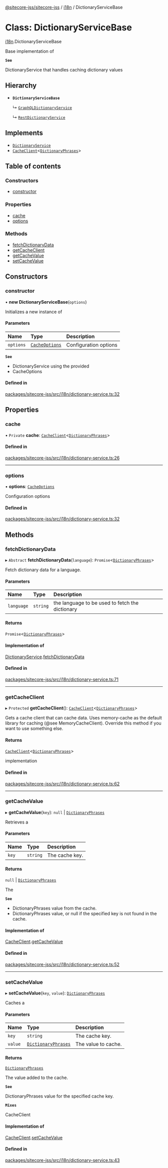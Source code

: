 [@sitecore-jss/sitecore-jss](../README.md) / [i18n](../modules/i18n.md) / DictionaryServiceBase

# Class: DictionaryServiceBase

[i18n](../modules/i18n.md).DictionaryServiceBase

Base implementation of

**`See`**

DictionaryService that handles caching dictionary values

## Hierarchy

- **`DictionaryServiceBase`**

  ↳ [`GraphQLDictionaryService`](i18n.GraphQLDictionaryService.md)

  ↳ [`RestDictionaryService`](i18n.RestDictionaryService.md)

## Implements

- [`DictionaryService`](../interfaces/i18n.DictionaryService.md)
- [`CacheClient`](../interfaces/index.CacheClient.md)\<[`DictionaryPhrases`](../interfaces/i18n.DictionaryPhrases.md)\>

## Table of contents

### Constructors

- [constructor](i18n.DictionaryServiceBase.md#constructor)

### Properties

- [cache](i18n.DictionaryServiceBase.md#cache)
- [options](i18n.DictionaryServiceBase.md#options)

### Methods

- [fetchDictionaryData](i18n.DictionaryServiceBase.md#fetchdictionarydata)
- [getCacheClient](i18n.DictionaryServiceBase.md#getcacheclient)
- [getCacheValue](i18n.DictionaryServiceBase.md#getcachevalue)
- [setCacheValue](i18n.DictionaryServiceBase.md#setcachevalue)

## Constructors

### constructor

• **new DictionaryServiceBase**(`options`)

Initializes a new instance of

#### Parameters

| Name | Type | Description |
| :------ | :------ | :------ |
| `options` | [`CacheOptions`](../interfaces/index.CacheOptions.md) | Configuration options |

**`See`**

 - DictionaryService using the provided
 - CacheOptions

#### Defined in

[packages/sitecore-jss/src/i18n/dictionary-service.ts:32](https://github.com/Sitecore/jss/blob/58082e173/packages/sitecore-jss/src/i18n/dictionary-service.ts#L32)

## Properties

### cache

• `Private` **cache**: [`CacheClient`](../interfaces/index.CacheClient.md)\<[`DictionaryPhrases`](../interfaces/i18n.DictionaryPhrases.md)\>

#### Defined in

[packages/sitecore-jss/src/i18n/dictionary-service.ts:26](https://github.com/Sitecore/jss/blob/58082e173/packages/sitecore-jss/src/i18n/dictionary-service.ts#L26)

___

### options

• **options**: [`CacheOptions`](../interfaces/index.CacheOptions.md)

Configuration options

#### Defined in

[packages/sitecore-jss/src/i18n/dictionary-service.ts:32](https://github.com/Sitecore/jss/blob/58082e173/packages/sitecore-jss/src/i18n/dictionary-service.ts#L32)

## Methods

### fetchDictionaryData

▸ `Abstract` **fetchDictionaryData**(`language`): `Promise`\<[`DictionaryPhrases`](../interfaces/i18n.DictionaryPhrases.md)\>

Fetch dictionary data for a language.

#### Parameters

| Name | Type | Description |
| :------ | :------ | :------ |
| `language` | `string` | the language to be used to fetch the dictionary |

#### Returns

`Promise`\<[`DictionaryPhrases`](../interfaces/i18n.DictionaryPhrases.md)\>

#### Implementation of

[DictionaryService](../interfaces/i18n.DictionaryService.md).[fetchDictionaryData](../interfaces/i18n.DictionaryService.md#fetchdictionarydata)

#### Defined in

[packages/sitecore-jss/src/i18n/dictionary-service.ts:71](https://github.com/Sitecore/jss/blob/58082e173/packages/sitecore-jss/src/i18n/dictionary-service.ts#L71)

___

### getCacheClient

▸ `Protected` **getCacheClient**(): [`CacheClient`](../interfaces/index.CacheClient.md)\<[`DictionaryPhrases`](../interfaces/i18n.DictionaryPhrases.md)\>

Gets a cache client that can cache data. Uses memory-cache as the default
library for caching (@see MemoryCacheClient). Override this method if you
want to use something else.

#### Returns

[`CacheClient`](../interfaces/index.CacheClient.md)\<[`DictionaryPhrases`](../interfaces/i18n.DictionaryPhrases.md)\>

implementation

#### Defined in

[packages/sitecore-jss/src/i18n/dictionary-service.ts:62](https://github.com/Sitecore/jss/blob/58082e173/packages/sitecore-jss/src/i18n/dictionary-service.ts#L62)

___

### getCacheValue

▸ **getCacheValue**(`key`): ``null`` \| [`DictionaryPhrases`](../interfaces/i18n.DictionaryPhrases.md)

Retrieves a

#### Parameters

| Name | Type | Description |
| :------ | :------ | :------ |
| `key` | `string` | The cache key. |

#### Returns

``null`` \| [`DictionaryPhrases`](../interfaces/i18n.DictionaryPhrases.md)

The

**`See`**

 - DictionaryPhrases value from the cache.
 - DictionaryPhrases value, or null if the specified key is not found in the cache.

#### Implementation of

[CacheClient](../interfaces/index.CacheClient.md).[getCacheValue](../interfaces/index.CacheClient.md#getcachevalue)

#### Defined in

[packages/sitecore-jss/src/i18n/dictionary-service.ts:52](https://github.com/Sitecore/jss/blob/58082e173/packages/sitecore-jss/src/i18n/dictionary-service.ts#L52)

___

### setCacheValue

▸ **setCacheValue**(`key`, `value`): [`DictionaryPhrases`](../interfaces/i18n.DictionaryPhrases.md)

Caches a

#### Parameters

| Name | Type | Description |
| :------ | :------ | :------ |
| `key` | `string` | The cache key. |
| `value` | [`DictionaryPhrases`](../interfaces/i18n.DictionaryPhrases.md) | The value to cache. |

#### Returns

[`DictionaryPhrases`](../interfaces/i18n.DictionaryPhrases.md)

The value added to the cache.

**`See`**

DictionaryPhrases value for the specified cache key.

**`Mixes`**

CacheClient<DictionaryPhrases>

#### Implementation of

[CacheClient](../interfaces/index.CacheClient.md).[setCacheValue](../interfaces/index.CacheClient.md#setcachevalue)

#### Defined in

[packages/sitecore-jss/src/i18n/dictionary-service.ts:43](https://github.com/Sitecore/jss/blob/58082e173/packages/sitecore-jss/src/i18n/dictionary-service.ts#L43)

